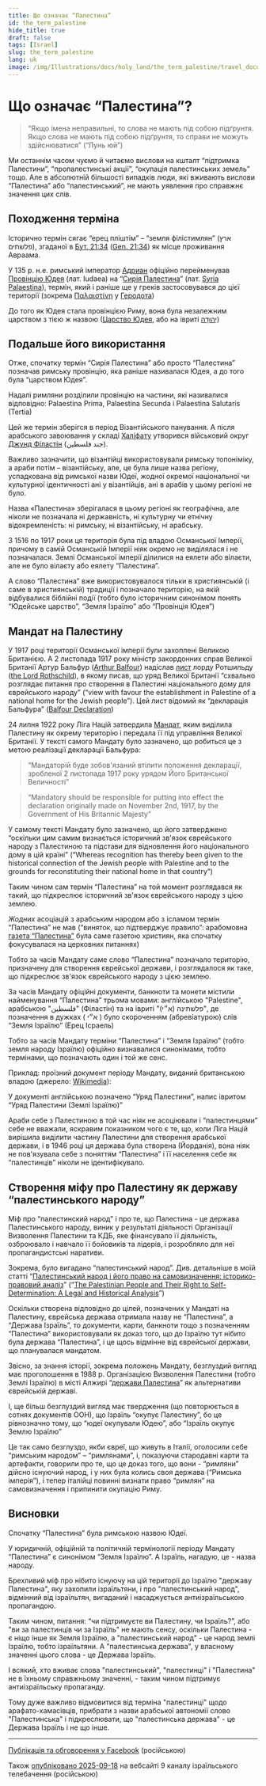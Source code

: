 ```yaml
---
title: Що означає “Палестина”
id: the_term_palestine
hide_title: true
draft: false
tags: [Israel]
slug: the_term_palestine
lang: uk
image: /img/Illustrations/docs/holy_land/the_term_palestine/travel_document_cropped_01_marked.png 
---
```


# Що означає “Палестина”?

> “Якщо імена неправильні, то слова не мають під собою підґрунтя. Якщо слова не мають під собою підґрунтя, то справи не можуть здійснюватися” (“Лунь юй”)

Ми останнім часом чуємо й читаємо вислови на кшталт “підтримка Палестини”, “пропалестинські акції”, “окупація палестинських земель” тощо. Але в абсолютній більшості випадків люди, які вживають вислови “Палестина” або “палестинський”, не мають уявлення про справжнє значення цих слів.

## Походження терміна

Історично термін сягає “ерец пліштім” – “земля філістимлян” (ארץ פלשתים), згаданої в [Бут. 21:34](https://ru.wikisource.org/wiki/%D0%91%D1%8B%D1%82%D0%B8%D0%B5#21:34) ([Gen. 21:34](https://mechon-mamre.org/p/pt/pt0121.htm)) як місце проживання Авраама.

У 135 р. н.е. римський імператор [Адриан](https://en.wikipedia.org/wiki/Hadrian) офіційно перейменував [Провінцію Юдея](https://en.wikipedia.org/wiki/Judaea_\(Roman_province\)) (лат. Iudaea) на “[Сирія Палестина](https://ru.wikipedia.org/wiki/%D0%A1%D0%B8%D1%80%D0%B8%D1%8F_%D0%9F%D0%B0%D0%BB%D0%B5%D1%81%D1%82%D0%B8%D0%BD%D1%81%D0%BA%D0%B0%D1%8F)” (лат. [Syria Palaestina](https://en.wiktionary.org/wiki/Syria_Palaestina)), термін, який і раніше ще у греків застосовувався до цієї території (зокрема [Παλαιστίνη](https://en.wiktionary.org/wiki/%CE%A0%CE%B1%CE%BB%CE%B1%CE%B9%CF%83%CF%84%CE%AF%CE%BD%CE%B7) у [Геродота](https://sacred-texts.com/cla/hh/hh2100.htm))

До того як Юдея стала провінцією Риму, вона була незалежним царством з тією ж назвою ([Царство Юдея](https://en.wikipedia.org/wiki/Kingdom_of_Judah), або на івриті [יְהוּדָה](https://he.wikipedia.org/wiki/%D7%9E%D7%9E%D7%9C%D7%9B%D7%AA_%D7%99%D7%94%D7%95%D7%93%D7%94))

## Подальше його використання

Отже, спочатку термін “Сирія Палестина” або просто “Палестина” позначав римську провінцію, яка раніше називалася Юдея, а до того була “царством Юдея”.

Надалі римляни розділили провінцію на частини, які називалися відповідно: Palaestina Prima, Palaestina Secunda і Palaestina Salutaris (Tertia)

Цей же термін зберігся в період Візантійського панування. А після арабського завоювання у складі [Халіфату](https://ru.wikipedia.org/wiki/%D0%90%D1%80%D0%B0%D0%B1%D1%81%D0%BA%D0%B8%D0%B9_%D1%85%D0%B0%D0%BB%D0%B8%D1%84%D0%B0%D1%82) утворився військовий округ [Джунд Філастін](https://en.wikipedia.org/wiki/Jund_Filastin) (جند فلسطين).

Важливо зазначити, що візантійці використовували римську топоніміку, а араби потім – візантійську, але, це була лише назва регіону, успадкована від римської назви Юдеї, жодної окремої національної чи культурної ідентичності ані у візантійців, ані в арабів у цьому регіоні не було.

Назва «Палестина» зберігалася в цьому регіоні як географічна, але ніколи не позначала ні державність, ні культурну чи етнічну відокремленість: ні римську, ні візантійську, ні арабську.

З 1516 по 1917 роки ця територія була під владою Османської Імперії, причому в самій Османській Імперії ніяк окремо не виділялася і не позначалася. Землі Османської імперії ділилися на еялети або вілаєти, але не було вілаєту або еялету “Палестина”.

А слово “Палестина” вже використовувалося тільки в християнській (і саме в християнській) традиції і позначало територію, на якій відбувалися біблійні події (тобто було історичним синонімом понять “Юдейське царство”, “Земля Ізраїлю” або “Провінція Юдея”)

## Мандат на Палестину

У 1917 році території Османської імперії були захоплені Великою Британією. А 2 листопада 1917 року міністр закордонних справ Великої Британії Артур Бальфур ([Arthur Balfour](https://en.wikipedia.org/wiki/Arthur_Balfour)) надіслав [лист](https://en.wikipedia.org/wiki/Balfour_Declaration) лорду Ротшильду ([the Lord Rothschild](https://en.wikipedia.org/wiki/Walter_Rothschild,_2nd_Baron_Rothschild)), в якому писав, що уряд Великої Британії “схвально розглядає питання про створення в Палестині національного дому для єврейського народу” (“view with favour the establishment in Palestine of a national home for the Jewish people”). Цей лист відомий як “декларація Бальфура” ([Balfour Declaration](https://en.wikipedia.org/wiki/Balfour_Declaration))

24 липня 1922 року Ліга Націй затвердила [Мандат](https://en.wikisource.org/wiki/Palestine_Mandate_\(1922\)), яким виділила Палестину як окрему територію і передала її під управління Великої Британії. У тексті самого Мандату було зазначено, що робиться це з метою реалізації декларації Бальфура:

> “Мандаторій буде зобов'язаний втілити положення декларації, зробленої 2 листопада 1917 року урядом Його Британської Величності”

> “Mandatory should be responsible for putting into effect the declaration originally made on November 2nd, 1917, by the Government of His Britannic Majesty”

У самому тексті Мандату було зазначено, що його затверджено “оскільки цим самим визнається історичний зв'язок єврейського народу з Палестиною та підстави для відновлення його національного дому в цій країні” (“Whereas recognition has thereby been given to the historical connection of the Jewish people with Palestine and to the grounds for reconstituting their national home in that country”)

Таким чином сам термін “Палестина” на той момент розглядався як такий, що підкреслює історичний зв'язок єврейського народу з цією землею.

*Жодних* асоціацій з арабським народом або з ісламом термін “Палестина” не мав (“виняток, що підтверджує правило”: арабомовна [газета “Палестина”](https://en.wikipedia.org/wiki/Falastin) була саме газетою християн, яка спочатку фокусувалася на церковних питаннях)

Тобто за часів Мандату саме слово “Палестина” позначало територію, призначену для створення єврейської держави, і розглядалося як таке, що підкреслює зв'язок єврейського народу з цією землею.

За часів Мандату офіційні документи, банкноти та монети містили найменування “Палестина” трьома мовами: англійською "Palestine", арабською "فلسطين" (Філастін) та на івриті "(פלשתינה (א״י", де позначення в дужках ( א״י ) було скороченням (абревіатурою) слів “Земля Ізраїлю” (Ерец Ісраель)

Тобто за часів Мандату терміни “Палестина” і “Земля Ізраїлю” (тобто земля народу Ізраїлю) офіційно визнавалися синонімами, тобто термінами, що позначають один і той же сенс.

Приклад: проїзний документ періоду Мандату, виданий британською владою (джерело: [Wikimedia](https://commons.wikimedia.org/wiki/File:1924_Palestine_travel_document.jpg)):

У документі англійською позначено “Уряд Палестини”, напис івритом “Уряд Палестини (Землі Ізраїлю)”

Араби себе з Палестиною в той час ніяк не асоціювали і “палестинцями” себе не вважали, яскравим показником чого є те, що, коли Ліга Націй вирішила виділити частину Палестини для створення арабської держави, і в 1946 році ця держава була створена (Йорданія), вона ніяк не пов'язувала себе з поняттям “Палестина” і її населення себе як “палестинців” ніколи не ідентифікувало.


## Створення міфу про Палестину як державу “палестинського народу”

Міф про “палестинский народ” і про те, що Палестина - це держава Палестинського народу, виник у результаті діяльності Організації Визволення Палестини та КДБ, яке фінансувало її діяльність, озброювало і навчало її бойовиків та лідерів, і розробляло для неї пропагандистські наративи.

Зокрема, було вигадано “палестинський народ”. Див. детальніше в моїй статті “[Палестинський народ і його право на самовизначення: історико-правовий аналіз](https://international-law.info/uk/Holy-Land/palestinian_people/)” (“[The Palestinian People and Their Right to Self-Determination: A Legal and Historical Analysis](https://international-law.info/Holy-Land/palestinian_people/)”)

Оскільки створена відповідно до цілей, позначених у Мандаті на Палестину, єврейська держава отримала назву не “Палестина”, а “Держава Ізраїль”, то документи, карти, банкноти тощо з позначенням “Палестина” використовували як доказ того, що до Ізраїлю тут нібито була держава “Палестина”, і це щось відмінне від єврейської держави, що планувалася мандатом.

Звісно, за знання історії, зокрема положень Мандату, безглуздий вигляд має проголошення в 1988 р. Організацією Визволення Палестини (тобто Землі Ізраїлю) в місті Алжирі “[держави Палестина](https://international-law.info/ru/Holy-Land/state_of_palestine)” як альтернативи єврейській державі.

І, ще більш безглуздий вигляд має твердження (що повторюється в сотнях документів ООН), що Ізраїль “окупує Палестину”, бо це рівнозначно тому, що “юдеї окупували Юдею”, або “Ізраїль окупує Землю Ізраїлю”

Це так само безглуздо, якби євреї, що живуть в Італії, оголосили себе “римським народом” – “римлянами”, і, показуючи стародавні карти та артефакти, говорили про те, що це доказ того, що вони - “римляни” дійсно існуючий народ, і у них була колись своя держава (“Римська імперія”), і тепер італійці повинні визнати право “римлян” на самовизначення і припинити окупацію Риму.

## Висновки

Спочатку “Палестина” була римською назвою Юдеї.

У юридичній, офіційній та політичній термінології періоду Мандату “Палестина” є синонімом “Земля Ізраїлю”. А Ізраїль, нагадую, це - назва народу.

Брехливий міф про нібито існуючу на цій території до Ізраїлю "державу Палестина", яку захопили ізраїльтяни, і про "палестинський народ", відмінний від ізраїльтян, вигаданий і насаджується антиізраїльською пропагандою.

Таким чином, питання: “чи підтримуєте ви Палестину, чи Ізраїль?”, або "ви за палестинців чи за Ізраїль" не мають сенсу, оскільки Палестина - є ніщо інше як Земля Ізраїлю, а "палестинський народ" - це народ землі Ізраїлю, тобто ізраїльтяни. А "палестинська держава", у власному значенні цього слова - це Держава Ізраїль.

І всякий, хто вживає слова "палестинський", "палестинці" і "Палестина" не в їхньому справжньому значенні, - таким чином підтримує антиізраїльську пропаганду.

Тому дуже важливо відмовитися від терміна "палестинці" щодо арафато-хамасівців, прибрати з назви арабської автономії слово "Палестинська" і підкреслювати, що "палестинська держава" - це Держава Ізраїль і не що інше.

-----

[Публікація та обговорення у Facebook](https://www.facebook.com/viktor.ageyev/posts/pfbid0cCsuWvm7jMg1R2JHXnr4ZKRDE1YRBJaebeqvP1apdEZvnWpzv4nfNCs9E55CCoTTl) (російською)

Також [опубліковано 2025-09-18](https://www.9tv.co.il/item/112786) на вебсайті 9 каналу ізраїльського телебачення (російською)
